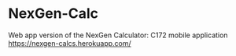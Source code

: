 # NexGen-Calc
Web app version of the NexGen Calculator: C172 mobile application
https://nexgen-calcs.herokuapp.com/
